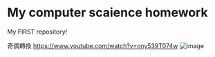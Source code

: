 # My computer scaience homework
My FIRST repository!

奇偶轉換
https://www.youtube.com/watch?v=ony539T074w
![image](https://user-images.githubusercontent.com/95206772/143828462-aa516af6-2cf2-4a2e-abef-c46c41136f7b.png)

